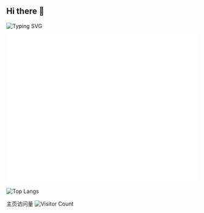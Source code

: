 ## Hi there 👋

![Typing SVG](https://readme-typing-svg.demolab.com/?lines=你好;我是平平无奇的望舒)

![Metrics](/github-metrics.svg)


![Top Langs](https://github-readme-stats.vercel.app/api/top-langs/?username=Penryn)




主页访问量
![Visitor Count](https://profile-counter.glitch.me/Penryn/count.svg)

